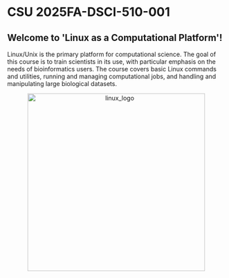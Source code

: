 # CSU 2025FA-DSCI-510-001

## Welcome to 'Linux as a Computational Platform'!

Linux/Unix is the primary platform for computational science. The goal of this course is to train scientists in its use, with particular emphasis on the needs of bioinformatics users. The course covers basic Linux commands and utilities, running and managing computational jobs, and handling and manipulating large biological datasets.

<p align="center">
<img width="410" alt="linux_logo" src="https://github.com/jesshill/CSU-2025FA-DSCI-510-001_LINUX_as_a_computational_platform.github.io/blob/main/linux_logo.png">
</p>
